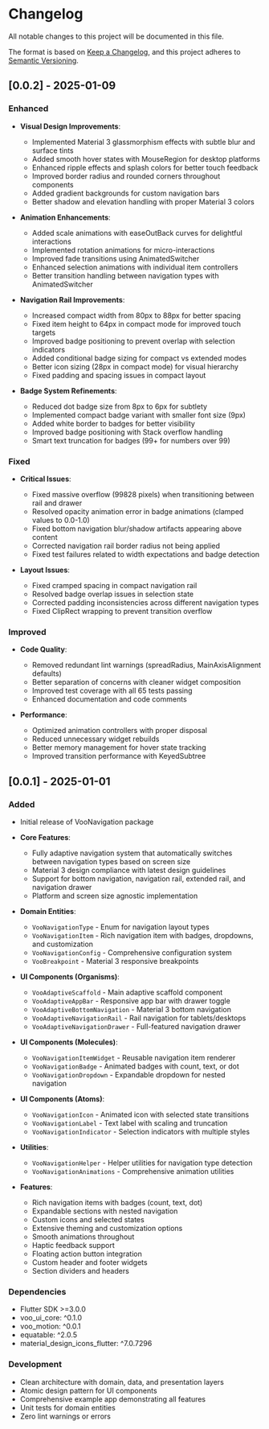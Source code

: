 # Changelog

All notable changes to this project will be documented in this file.

The format is based on [Keep a Changelog](https://keepachangelog.com/en/1.0.0/),
and this project adheres to [Semantic Versioning](https://semver.org/spec/v2.0.0.html).

## [0.0.2] - 2025-01-09

### Enhanced
- **Visual Design Improvements**:
  - Implemented Material 3 glassmorphism effects with subtle blur and surface tints
  - Added smooth hover states with MouseRegion for desktop platforms
  - Enhanced ripple effects and splash colors for better touch feedback
  - Improved border radius and rounded corners throughout components
  - Added gradient backgrounds for custom navigation bars
  - Better shadow and elevation handling with proper Material 3 colors

- **Animation Enhancements**:
  - Added scale animations with easeOutBack curves for delightful interactions
  - Implemented rotation animations for micro-interactions
  - Improved fade transitions using AnimatedSwitcher
  - Enhanced selection animations with individual item controllers
  - Better transition handling between navigation types with AnimatedSwitcher

- **Navigation Rail Improvements**:
  - Increased compact width from 80px to 88px for better spacing
  - Fixed item height to 64px in compact mode for improved touch targets
  - Improved badge positioning to prevent overlap with selection indicators
  - Added conditional badge sizing for compact vs extended modes
  - Better icon sizing (28px in compact mode) for visual hierarchy
  - Fixed padding and spacing issues in compact layout

- **Badge System Refinements**:
  - Reduced dot badge size from 8px to 6px for subtlety
  - Implemented compact badge variant with smaller font size (9px)
  - Added white border to badges for better visibility
  - Improved badge positioning with Stack overflow handling
  - Smart text truncation for badges (99+ for numbers over 99)

### Fixed
- **Critical Issues**:
  - Fixed massive overflow (99828 pixels) when transitioning between rail and drawer
  - Resolved opacity animation error in badge animations (clamped values to 0.0-1.0)
  - Fixed bottom navigation blur/shadow artifacts appearing above content
  - Corrected navigation rail border radius not being applied
  - Fixed test failures related to width expectations and badge detection

- **Layout Issues**:
  - Fixed cramped spacing in compact navigation rail
  - Resolved badge overlap issues in selection state
  - Corrected padding inconsistencies across different navigation types
  - Fixed ClipRect wrapping to prevent transition overflow

### Improved
- **Code Quality**:
  - Removed redundant lint warnings (spreadRadius, MainAxisAlignment defaults)
  - Better separation of concerns with cleaner widget composition
  - Improved test coverage with all 65 tests passing
  - Enhanced documentation and code comments

- **Performance**:
  - Optimized animation controllers with proper disposal
  - Reduced unnecessary widget rebuilds
  - Better memory management for hover state tracking
  - Improved transition performance with KeyedSubtree

## [0.0.1] - 2025-01-01

### Added
- Initial release of VooNavigation package
- **Core Features**:
  - Fully adaptive navigation system that automatically switches between navigation types based on screen size
  - Material 3 design compliance with latest design guidelines
  - Support for bottom navigation, navigation rail, extended rail, and navigation drawer
  - Platform and screen size agnostic implementation

- **Domain Entities**:
  - `VooNavigationType` - Enum for navigation layout types
  - `VooNavigationItem` - Rich navigation item with badges, dropdowns, and customization
  - `VooNavigationConfig` - Comprehensive configuration system
  - `VooBreakpoint` - Material 3 responsive breakpoints

- **UI Components (Organisms)**:
  - `VooAdaptiveScaffold` - Main adaptive scaffold component
  - `VooAdaptiveAppBar` - Responsive app bar with drawer toggle
  - `VooAdaptiveBottomNavigation` - Material 3 bottom navigation
  - `VooAdaptiveNavigationRail` - Rail navigation for tablets/desktops
  - `VooAdaptiveNavigationDrawer` - Full-featured navigation drawer

- **UI Components (Molecules)**:
  - `VooNavigationItemWidget` - Reusable navigation item renderer
  - `VooNavigationBadge` - Animated badges with count, text, or dot
  - `VooNavigationDropdown` - Expandable dropdown for nested navigation

- **UI Components (Atoms)**:
  - `VooNavigationIcon` - Animated icon with selected state transitions
  - `VooNavigationLabel` - Text label with scaling and truncation
  - `VooNavigationIndicator` - Selection indicators with multiple styles

- **Utilities**:
  - `VooNavigationHelper` - Helper utilities for navigation type detection
  - `VooNavigationAnimations` - Comprehensive animation utilities

- **Features**:
  - Rich navigation items with badges (count, text, dot)
  - Expandable sections with nested navigation
  - Custom icons and selected states
  - Extensive theming and customization options
  - Smooth animations throughout
  - Haptic feedback support
  - Floating action button integration
  - Custom header and footer widgets
  - Section dividers and headers

### Dependencies
- Flutter SDK >=3.0.0
- voo_ui_core: ^0.1.0
- voo_motion: ^0.0.1
- equatable: ^2.0.5
- material_design_icons_flutter: ^7.0.7296

### Development
- Clean architecture with domain, data, and presentation layers
- Atomic design pattern for UI components
- Comprehensive example app demonstrating all features
- Unit tests for domain entities
- Zero lint warnings or errors